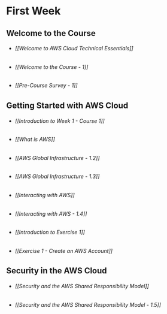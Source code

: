 # First Week
## Welcome to the Course
- ###### [[Welcome to AWS Cloud Technical Essentials]]
- ###### [[Welcome to the Course - 1]]
- ###### [[Pre-Course Survey - 1]]
## Getting Started with AWS Cloud
- ###### [[Introduction to Week 1 - Course 1]]
- ###### [[What is AWS]]
- ###### [[AWS Global Infrastructure - 1.2]]
- ###### [[AWS Global Infrastructure - 1.3]]
- ###### [[Interacting with AWS]]
- ###### [[Interacting with AWS - 1.4]]
- ###### [[Introduction to Exercise 1]]
- ###### [[Exercise 1 - Create an AWS Account]]
## Security in the AWS Cloud
- ###### [[Security and the AWS Shared Responsibility Model]]
- ###### [[Security and the AWS Shared Responsibility Model - 1.5]]